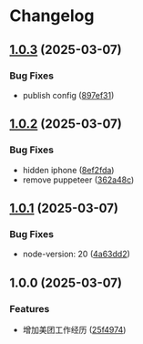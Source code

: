 # Changelog

## [1.0.3](https://github.com/yangjunlong/resume/compare/v1.0.2...v1.0.3) (2025-03-07)


### Bug Fixes

* publish config ([897ef31](https://github.com/yangjunlong/resume/commit/897ef315a811be856074b6960a45c37870a47a5a))

## [1.0.2](https://github.com/yangjunlong/resume/compare/v1.0.1...v1.0.2) (2025-03-07)


### Bug Fixes

* hidden iphone ([8ef2fda](https://github.com/yangjunlong/resume/commit/8ef2fdab14087a79ba9a7de0a029054de7b0fac1))
* remove puppeteer ([362a48c](https://github.com/yangjunlong/resume/commit/362a48cf2981990be4dffb95344fd0fb1493c9c2))

## [1.0.1](https://github.com/yangjunlong/resume/compare/v1.0.0...v1.0.1) (2025-03-07)


### Bug Fixes

* node-version: 20 ([4a63dd2](https://github.com/yangjunlong/resume/commit/4a63dd282724ac644c8b2243fb09edc02bab677c))

## 1.0.0 (2025-03-07)


### Features

* 增加美团工作经历 ([25f4974](https://github.com/yangjunlong/resume/commit/25f49743df6106e8299e2b26d4bc06f487fd6c95))
